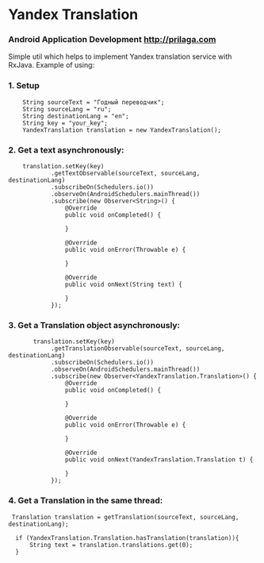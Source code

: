 # Yandex Translation

### Android Application Development http://prilaga.com


Simple util which helps to implement Yandex translation service with RxJava.
Example of using:

### 1. Setup
        String sourceText = "Годный переводчик";
        String sourceLang = "ru";
        String destinationLang = "en";
        String key = "your_key";
        YandexTranslation translation = new YandexTranslation();

### 2. Get a text asynchronously:

        translation.setKey(key)
                .getTextObservable(sourceText, sourceLang, destinationLang)
                .subscribeOn(Schedulers.io())
                .observeOn(AndroidSchedulers.mainThread())
                .subscribe(new Observer<String>() {
                    @Override
                    public void onCompleted() {

                    }

                    @Override
                    public void onError(Throwable e) {

                    }

                    @Override
                    public void onNext(String text) {

                    }
                });
                
### 3. Get a Translation object asynchronously:

           translation.setKey(key)
                .getTranslationObservable(sourceText, sourceLang, destinationLang)
                .subscribeOn(Schedulers.io())
                .observeOn(AndroidSchedulers.mainThread())
                .subscribe(new Observer<YandexTranslation.Translation>() {
                    @Override
                    public void onCompleted() {

                    }

                    @Override
                    public void onError(Throwable e) {

                    }

                    @Override
                    public void onNext(YandexTranslation.Translation t) {

                    }
                });
                
### 4. Get a Translation in the same thread:  

     Translation translation = getTranslation(sourceText, sourceLang, destinationLang);
     
      if (YandexTranslation.Translation.hasTranslation(translation)){
          String text = translation.translations.get(0);
      }

                
